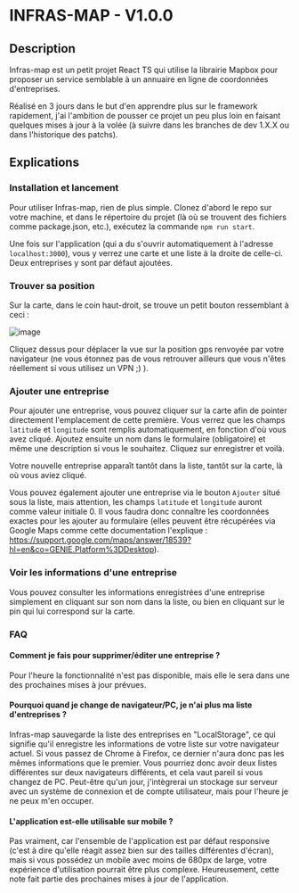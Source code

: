 # INFRAS-MAP - V1.0.0

## Description
Infras-map est un petit projet React TS qui utilise la librairie Mapbox pour proposer un service semblable à un annuaire en ligne de coordonnées d'entreprises.

Réalisé en 3 jours dans le but d'en apprendre plus sur le framework rapidement, j'ai l'ambition de pousser ce projet un peu plus loin en faisant quelques mises à jour à la volée (à suivre dans les branches de dev 1.X.X ou dans l'historique des patchs).


## Explications

### Installation et lancement
Pour utiliser Infras-map, rien de plus simple. Clonez d'abord le repo sur votre machine, et dans le répertoire du projet (là où se trouvent des fichiers comme package.json, etc.), exécutez la commande ```npm run start```.

Une fois sur l'application (qui a du s'ouvrir automatiquement à l'adresse ```localhost:3000```), vous y verrez une carte et une liste à la droite de celle-ci. Deux entreprises y sont par défaut ajoutées.

### Trouver sa position
Sur la carte, dans le coin haut-droit, se trouve un petit bouton ressemblant à ceci :

![image](https://user-images.githubusercontent.com/76454484/231143632-0d16af87-a471-4abd-b42a-6ebcf732c834.png)

Cliquez dessus pour déplacer la vue sur la position gps renvoyée par votre navigateur (ne vous étonnez pas de vous retrouver ailleurs que vous n'êtes réellement si vous utilisez un VPN ;) ).

### Ajouter une entreprise
Pour ajouter une entreprise, vous pouvez cliquer sur la carte afin de pointer directement l'emplacement de cette première. Vous verrez que les champs ```latitude``` et ```longitude``` sont remplis automatiquement, en fonction d'où vous avez cliqué. Ajoutez ensuite un nom dans le formulaire (obligatoire) et même une description si vous le souhaitez. Cliquez sur enregistrer et voilà.

Votre nouvelle entreprise apparaît tantôt dans la liste, tantôt sur la carte, là où vous aviez cliqué.

Vous pouvez également ajouter une entreprise via le bouton ```Ajouter``` situé sous la liste, mais attention, les champs ```latitude``` et ```longitude``` auront comme valeur initiale 0. Il vous faudra donc connaître les coordonnées exactes pour les ajouter au formulaire (elles peuvent être récupérées via Google Maps comme cette documentation l'explique : https://support.google.com/maps/answer/18539?hl=en&co=GENIE.Platform%3DDesktop).

### Voir les informations d'une entreprise
Vous pouvez consulter les informations enregistrées d'une entreprise simplement en cliquant sur son nom dans la liste, ou bien en cliquant sur le pin qui lui correspond sur la carte.


### FAQ
#### Comment je fais pour supprimer/éditer une entreprise ?
Pour l'heure la fonctionnalité n'est pas disponible, mais elle le sera dans une des prochaines mises à jour prévues.

#### Pourquoi quand je change de navigateur/PC, je n'ai plus ma liste d'entreprises ?
Infras-map sauvegarde la liste des entreprises en "LocalStorage", ce qui signifie qu'il enregistre les informations de votre liste sur votre navigateur actuel. Si vous passez de Chrome à Firefox, ce dernier n'aura donc pas les mêmes informations que le premier. Vous pourriez donc avoir deux listes différentes sur deux navigateurs différents, et cela vaut pareil si vous changez de PC.
Peut-être qu'un jour, j'intègrerai un stockage sur serveur avec un système de connexion et de compte utilisateur, mais pour l'heure je ne peux m'en occuper.

#### L'application est-elle utilisable sur mobile ?
Pas vraiment, car l'ensemble de l'application est par défaut responsive (c'est à dire qu'elle réagit assez bien sur des tailles différentes d'écran), mais si vous possédez un mobile avec moins de 680px de large, votre expérience d'utilisation pourrait être plus complexe.
Heureusement, cette note fait partie des prochaines mises à jour de l'application.
